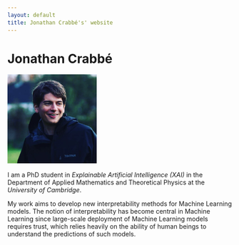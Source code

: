 ```yaml
---
layout: default
title: Jonathan Crabbé's' website
---
```

<h1>Jonathan Crabbé</h1>
<img src="/images/jonathan.jpg" alt="Simply Easy Learning" width="200">
<p>I am a PhD student in <em>Explainable Artificial Intelligence (XAI) </em>
	 in the Department of Applied Mathematics and Theoretical Physics at
	 the <em>University of Cambridge</em>. </p>
  <p>My work aims to develop new interpretability methods for Machine Learning models.
	The notion of interpretability has become central in Machine Learning since
	large-scale deployment of Machine Learning models requires trust,
	which relies heavily on the ability of human beings to understand
	the predictions of such models.</p>
